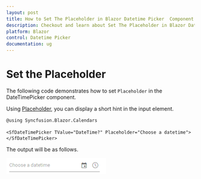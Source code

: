 ```yaml
---
layout: post
title: How to Set The Placeholder in Blazor Datetime Picker  Component | Syncfusion
description: Checkout and learn about Set The Placeholder in Blazor Datetime Picker  component of Syncfusion, and more details.
platform: Blazor
control: Datetime Picker 
documentation: ug
---
```


# Set the Placeholder

The following code demonstrates how to set `Placeholder` in the DateTimePicker component.

Using [Placeholder](https://help.syncfusion.com/cr/blazor/Syncfusion.Blazor.Calendars.SfDateTimePicker-1.html#Syncfusion_Blazor_Calendars_SfDateTimePicker_1_Placeholder), you can display a short hint in the input element.

```cshtml
@using Syncfusion.Blazor.Calendars

<SfDateTimePicker TValue="DateTime?" Placeholder="Choose a datetime"></SfDateTimePicker>
```

The output will be as follows.

![DateTimePicker](../images/placeholder.png)